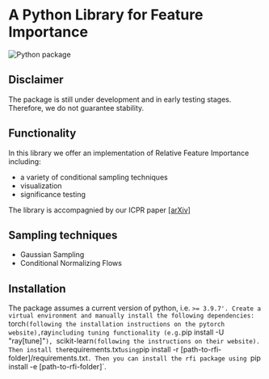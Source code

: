 # A Python Library for Feature Importance

![Python package](https://github.com/gcskoenig/rfi/workflows/Python%20package/badge.svg?branch=master)

## Disclaimer

The package is still under development and in early testing stages. Therefore, we do not guarantee stability. 

## Functionality

In this library we offer an implementation of Relative Feature Importance including:

- a variety of conditional sampling techniques
- visualization
- significance testing

The library is accompagnied by our ICPR paper [[arXiv]](https://arxiv.org/abs/2007.08283)

## Sampling techniques

- Gaussian Sampling
- Conditional Normalizing Flows

## Installation

The package assumes a current version of python, i.e. `>= 3.9.7'. Create a virtual environment and manually install the following dependencies: `torch` (following the installation instructions on the pytorch website), `ray` including tuning functionality (e.g. `pip install -U "ray[tune]"`), `scikit-learn` (following the instructions on their website). Then install the `requirements.txt` using `pip install -r [path-to-rfi-folder]/requirements.txt`. Then you can install the rfi package using `pip install -e [path-to-rfi-folder]`. 
